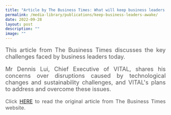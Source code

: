 ```yaml
---
title: "Article by The Business Times: What will keep business leaders awake in 2023?"
permalink: /media-library/publications/keep-business-leaders-awake/
date: 2022-09-28
layout: post
description: ""
image: ""
---
```

<p style="font-size: 18px;color:#585858;text-align:justify;">
This article from The Business Times discusses the key challenges faced by business leaders today.
</p>
<p style="font-size: 18px;color:#585858;text-align:justify;">
Mr Dennis Lui, Chief Executive of VITAL, shares his concerns over disruptions caused by technological changes and sustainability challenges, and VITAL's plans to address and overcome these issues.
</p>
<p style="font-size: 16px;color:#585858;text-align:justify;">
Click <a href="https://www.businesstimes.com.sg/hub-projects/strategy-spotlight/what-will-keep-business-leaders-awake-in-2023"> HERE</a> to read the original article from The Business Times website.
</p>